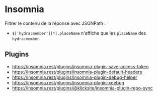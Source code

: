 # Insomnia

Filtrer le contenu de la réponse avec JSONPath :
* `$['hydra:member'][*].placeName` n'affiche que les `placeName` des `hydra:member`.

## Plugins

- https://insomnia.rest/plugins/insomnia-plugin-save-access-token
- https://insomnia.rest/plugins/insomnia-plugin-default-headers
- https://insomnia.rest/plugins/insomnia-plugin-debug-helper
- https://insomnia.rest/plugins/insomnia-plugin-xdebug
- https://insomnia.rest/plugins/@klicksite/insomnia-plugin-repo-sync